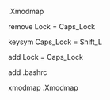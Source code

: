 .Xmodmap

remove Lock = Caps_Lock

keysym Caps_Lock = Shift_L

add Lock = Caps_Lock



add .bashrc

xmodmap .Xmodmap


